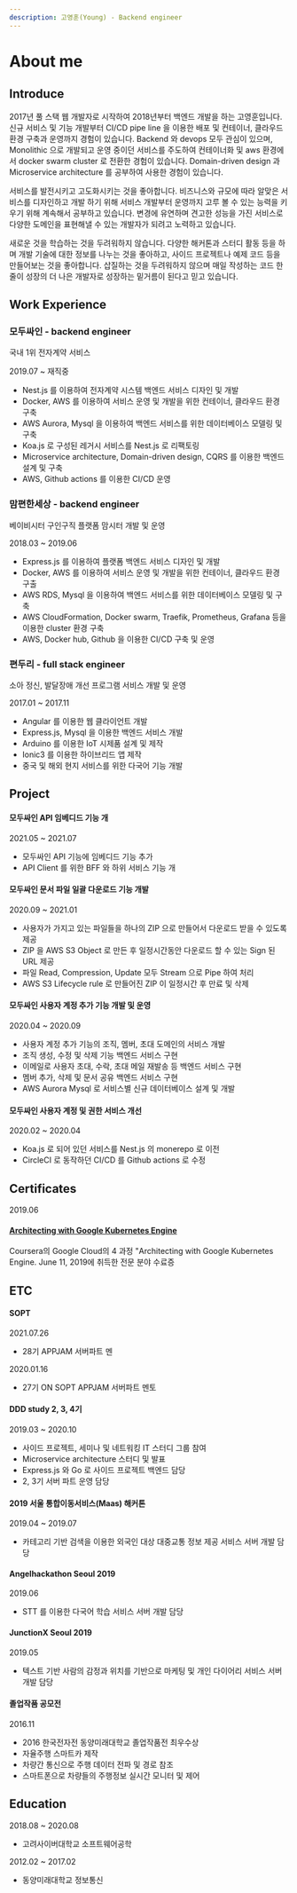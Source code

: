 ```yaml
---
description: 고영훈(Young) - Backend engineer
---
```


# About me

## I**ntroduce**

2017년 풀 스택 웹 개발자로 시작하여 2018년부터 백엔드 개발을 하는 고영훈입니다. 신규 서비스 및 기능 개발부터 CI/CD pipe line 을 이용한 배포 및 컨테이너, 클라우드 환경 구축과 운영까지 경험이 있습니다. Backend 와 devops 모두 관심이 있으며, Monolithic 으로 개발되고 운영 중이던 서비스를 주도하여 컨테이너화 및 aws 환경에서 docker swarm cluster 로 전환한 경험이 있습니다. Domain-driven design 과 Microservice architecture 를 공부하여 사용한 경험이 있습니다.

서비스를 발전시키고 고도화시키는 것을 좋아합니다. 비즈니스와 규모에 따라 알맞은 서비스를 디자인하고 개발 하기 위해 서비스 개발부터 운영까지 고루 볼 수 있는 능력을 키우기 위해 계속해서 공부하고 있습니다. 변경에 유연하며 견고한 성능을 가진 서비스로 다양한 도메인을 표현해낼 수 있는 개발자가 되려고 노력하고 있습니다.

새로운 것을 학습하는 것을 두려워하지 않습니다. 다양한 해커톤과 스터디 활동 등을 하며 개발 기술에 대한 정보를 나누는 것을 좋아하고, 사이드 프로젝트나 예제 코드 등을 만들어보는 것을 좋아합니다. 삽질하는 것을 두려워하지 않으며 매일 작성하는 코드 한 줄이 성장의 더 나은 개발자로 성장하는 밑거름이 된다고 믿고 있습니다.

## Work Experience

### 모두싸인 - backend engineer

국내 1위 전자계약 서비스

2019.07 ~ 재직중

* Nest.js 를 이용하여 전자계약 시스템 백엔드 서비스 디자인 및 개발
* Docker, AWS 를 이용하여 서비스 운영 및 개발을 위한 컨테이너, 클라우드 환경 구축
* AWS Aurora, Mysql 을 이용하여 백엔드 서비스를 위한 데이터베이스 모델링 및 구축
* Koa.js 로 구성된 레거시 서비스를 Nest.js 로 리팩토링
* Microservice architecture, Domain-driven design, CQRS 를 이용한 백엔드 설계 및 구축
* AWS, Github actions 를 이용한 CI/CD 운영

### 맘편한세상 - backend engineer

베이비시터 구인구직 플랫폼 맘시터 개발 및 운영

2018.03 ~ 2019.06

* Express.js 를 이용하여 플랫폼 백엔드 서비스 디자인 및 개발
* Docker, AWS 를 이용하여 서비스 운영 및 개발을 위한 컨테이너, 클라우드 환경 구출
* AWS RDS, Mysql 을 이용하여 백엔드 서비스를 위한 데이터베이스 모델링 및 구축
* AWS CloudFormation, Docker swarm, Traefik, Prometheus, Grafana 등을 이용한 cluster 환경 구축
* AWS, Docker hub, Github 을 이용한 CI/CD 구축 및 운영

### 편두리 - full stack engineer

소아 정신, 발달장애 개선 프로그램 서비스 개발 및 운영

2017.01 ~ 2017.11

* Angular 를 이용한 웹 클라이언트 개발
* Express.js, Mysql 을 이용한 백엔드 서비스 개발
* Arduino 를 이용한 IoT 시제품 설계 및 제작
* Ionic3 를 이용한 하이브리드 앱 제작
* 중국 및 해외 현지 서비스를 위한 다국어 기능 개발

## Project

#### 모두싸인 API 임베디드 기능 개

2021.05 ~ 2021.07

* 모두싸인 API 기능에 임베디드 기능 추가
* API Client 를 위한 BFF 와 하위 서비스 기능 개

#### 모두싸인 문서 파일 일괄 다운로드 기능 개발

2020.09 ~ 2021.01

* 사용자가 가지고 있는 파일들을 하나의 ZIP 으로 만들어서 다운로드 받을 수 있도록 제공
* ZIP 을 AWS S3 Object 로 만든 후 일정시간동안 다운로드 할 수 있는 Sign 된 URL 제공
* 파일 Read, Compression, Update 모두 Stream 으로 Pipe 하여 처리
* AWS S3 Lifecycle rule 로 만들어진 ZIP 이 일정시간 후 만료 및 삭제

#### 모두싸인 사용자 계정 추가 기능 개발 및 운영

2020.04 ~ 2020.09

* 사용자 계정 추가 기능의 조직, 멤버, 초대 도메인의 서비스 개발
* 조직 생성, 수정 및 삭제 기능 백엔드 서비스 구현
* 이메일로 사용자 초대, 수락, 초대 메일 재발송 등 백엔드 서비스 구현
* 멤버 추가, 삭제 및 문서 공유 백엔드 서비스 구현
* AWS Aurora Mysql 로 서비스별 신규 데이터베이스 설계 및 개발

#### 모두싸인 사용자 계정 및 권한 서비스 개선

2020.02 ~ 2020.04

* Koa.js 로 되어 있던 서비스를 Nest.js 의 monerepo 로 이전
* CircleCI 로 동작하던 CI/CD 를 Github actions 로 수정

## Certificates

2019.06

#### [Architecting with Google Kubernetes Engine](https://www.coursera.org/account/accomplishments/specialization/certificate/PG9CAAJ2CBVS)

Coursera의 Google Cloud의 4 과정 "Architecting with Google Kubernetes Engine. June 11, 2019에 취득한 전문 분야 수료증

## ETC

#### SOPT

2021.07.26

* 28기 APPJAM 서버파트 멘

2020.01.16

* 27기 ON SOPT APPJAM 서버파트 멘토

#### DDD study 2, 3, 4기

2019.03 ~ 2020.10

* 사이드 프로젝트, 세미나 및 네트워킹 IT 스터디 그룹 참여
* Microservice architecture 스터디 및 발표
* Express.js 와 Go 로 사이드 프로젝트 백엔드 담당
* 2, 3기 서버 파트 운영 담당

#### 2019 서울 통합이동서비스\(Maas\) 해커톤

2019.04 ~ 2019.07

* 카테고리 기반 검색을 이용한 외국인 대상 대중교통 정보 제공 서비스 서버 개발 담당

#### Angelhackathon Seoul 2019

2019.06

* STT 를 이용한 다국어 학습 서비스 서버 개발 담당

#### JunctionX Seoul 2019

2019.05

* 텍스트 기반 사람의 감정과 위치를 기반으로 마케팅 및 개인 다이어리 서비스 서버 개발 담당

#### 졸업작품 공모전

2016.11

* 2016 한국전자전 동양미래대학교 졸업작품전 최우수상
* 자율주행 스마트카 제작
* 차량간 통신으로 주행 데이터 전파 및 경로 참조
* 스마트폰으로 차량들의 주행정보 실시간 모니터 및 제어

## Education

2018.08 ~ 2020.08

* 고려사이버대학교 소프트웨어공학

2012.02 ~ 2017.02

* 동양미래대학교 정보통신

